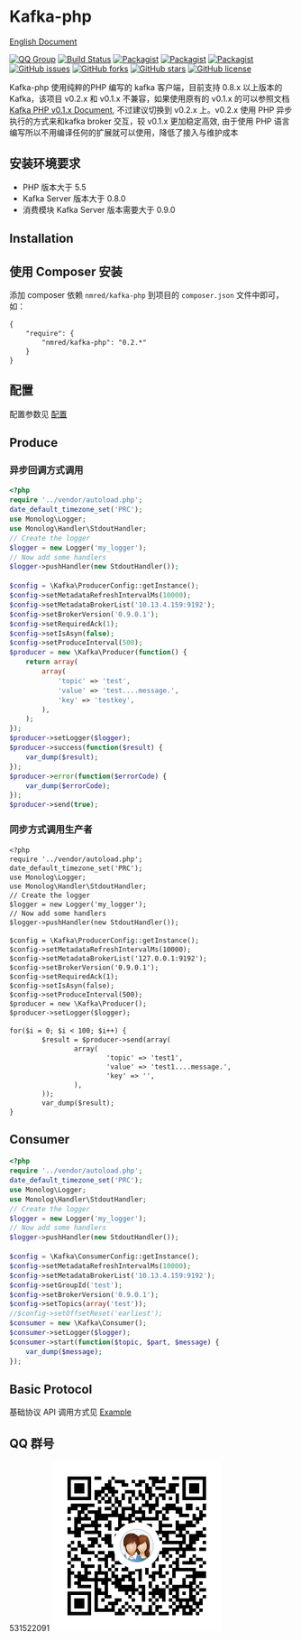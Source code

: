 Kafka-php
==========

[English Document](README.md)

[![QQ Group](https://img.shields.io/badge/QQ%20Group-531522091-brightgreen.svg)]()
[![Build Status](https://travis-ci.org/weiboad/kafka-php.svg?branch=master)](https://travis-ci.org/weiboad/kafka-php)
[![Packagist](https://img.shields.io/packagist/dm/nmred/kafka-php.svg?style=plastic)]()
[![Packagist](https://img.shields.io/packagist/dd/nmred/kafka-php.svg?style=plastic)]()
[![Packagist](https://img.shields.io/packagist/dt/nmred/kafka-php.svg?style=plastic)]()
[![GitHub issues](https://img.shields.io/github/issues/weiboad/kafka-php.svg?style=plastic)](https://github.com/weiboad/kafka-php/issues)
[![GitHub forks](https://img.shields.io/github/forks/weiboad/kafka-php.svg?style=plastic)](https://github.com/weiboad/kafka-php/network)
[![GitHub stars](https://img.shields.io/github/stars/weiboad/kafka-php.svg?style=plastic)](https://github.com/weiboad/kafka-php/stargazers)
[![GitHub license](https://img.shields.io/badge/license-Apache%202-blue.svg?style=plastic)](https://raw.githubusercontent.com/weiboad/kafka-php/master/LICENSE)

Kafka-php 使用纯粹的PHP 编写的 kafka 客户端，目前支持 0.8.x 以上版本的 Kafka，该项目 v0.2.x 和 v0.1.x 不兼容，如果使用原有的 v0.1.x 的可以参照文档 [Kafka PHP v0.1.x Document](https://github.com/weiboad/kafka-php/blob/v0.1.6/README.md), 不过建议切换到 v0.2.x 上。v0.2.x 使用 PHP 异步执行的方式来和kafka broker 交互，较 v0.1.x 更加稳定高效, 由于使用 PHP 语言编写所以不用编译任何的扩展就可以使用，降低了接入与维护成本


## 安装环境要求

* PHP 版本大于 5.5
* Kafka Server 版本大于 0.8.0
* 消费模块 Kafka Server 版本需要大于 0.9.0

## Installation

## 使用 Composer 安装

添加 composer 依赖 `nmred/kafka-php` 到项目的 `composer.json` 文件中即可，如：

```
{
	"require": {
		"nmred/kafka-php": "0.2.*"
	}
}
```

## 配置

配置参数见 [配置](docs/Configure.md)

## Produce

### 异步回调方式调用

```php
<?php
require '../vendor/autoload.php';
date_default_timezone_set('PRC');
use Monolog\Logger;
use Monolog\Handler\StdoutHandler;
// Create the logger
$logger = new Logger('my_logger');
// Now add some handlers
$logger->pushHandler(new StdoutHandler());

$config = \Kafka\ProducerConfig::getInstance();
$config->setMetadataRefreshIntervalMs(10000);
$config->setMetadataBrokerList('10.13.4.159:9192');
$config->setBrokerVersion('0.9.0.1');
$config->setRequiredAck(1);
$config->setIsAsyn(false);
$config->setProduceInterval(500);
$producer = new \Kafka\Producer(function() {
	return array(
		array(
			'topic' => 'test',
			'value' => 'test....message.',
			'key' => 'testkey',
		),
	);
});
$producer->setLogger($logger);
$producer->success(function($result) {
	var_dump($result);
});
$producer->error(function($errorCode) {
	var_dump($errorCode);
});
$producer->send(true);
```

### 同步方式调用生产者

```
<?php
require '../vendor/autoload.php';
date_default_timezone_set('PRC');
use Monolog\Logger;
use Monolog\Handler\StdoutHandler;
// Create the logger
$logger = new Logger('my_logger');
// Now add some handlers
$logger->pushHandler(new StdoutHandler());

$config = \Kafka\ProducerConfig::getInstance();
$config->setMetadataRefreshIntervalMs(10000);
$config->setMetadataBrokerList('127.0.0.1:9192');
$config->setBrokerVersion('0.9.0.1');
$config->setRequiredAck(1);
$config->setIsAsyn(false);
$config->setProduceInterval(500);
$producer = new \Kafka\Producer();
$producer->setLogger($logger);

for($i = 0; $i < 100; $i++) {
        $result = $producer->send(array(
                array(
                        'topic' => 'test1',
                        'value' => 'test1....message.',
                        'key' => '',
                ),
        ));
        var_dump($result);
}
```

## Consumer

```php
<?php
require '../vendor/autoload.php';
date_default_timezone_set('PRC');
use Monolog\Logger;
use Monolog\Handler\StdoutHandler;
// Create the logger
$logger = new Logger('my_logger');
// Now add some handlers
$logger->pushHandler(new StdoutHandler());

$config = \Kafka\ConsumerConfig::getInstance();
$config->setMetadataRefreshIntervalMs(10000);
$config->setMetadataBrokerList('10.13.4.159:9192');
$config->setGroupId('test');
$config->setBrokerVersion('0.9.0.1');
$config->setTopics(array('test'));
//$config->setOffsetReset('earliest');
$consumer = new \Kafka\Consumer();
$consumer->setLogger($logger);
$consumer->start(function($topic, $part, $message) {
	var_dump($message);
});
```

## Basic Protocol

基础协议 API 调用方式见 [Example](https://github.com/weiboad/kafka-php/tree/master/example)

## QQ 群号 

531522091
![QQ Group](docs/qq_group.png)
